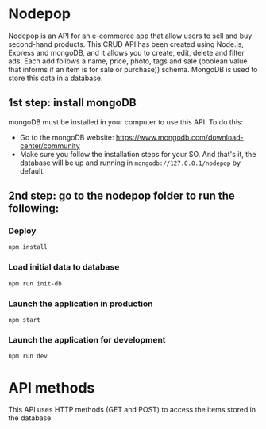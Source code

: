 # Nodepop

Nodepop is an API for an e-commerce app that allow users to sell and buy second-hand products. This CRUD API has been created using Node.js, Express and mongoDB, and it allows you to create, edit, delete and filter ads. Each add follows a name, price, photo, tags and sale (boolean value that informs if an item is for sale or purchase)) schema. MongoDB is used to store this data in a database.

## 1st step: install mongoDB
mongoDB must be installed in your computer to use this API. To do this:
  - Go to the mongoDB website: https://www.mongodb.com/download-center/community
  - Make sure you follow the installation steps for your SO.
 And that's it, the database will be up and running in `mongodb://127.0.0.1/nodepop` by default. 
 
## 2nd step: go to the nodepop folder to run the following:

### Deploy

    npm install

### Load initial data to database

    npm run init-db

### Launch the application in production

    npm start

### Launch the application for development

    npm run dev


# API methods
This API uses HTTP methods (GET and POST) to access the items stored in the database.
